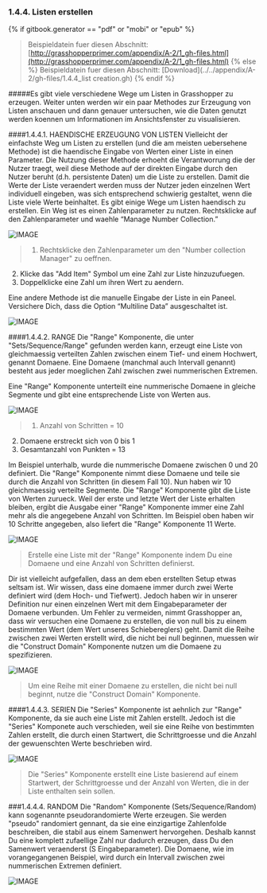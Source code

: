 ### 1.4.4. Listen erstellen
{% if gitbook.generator == "pdf" or "mobi" or "epub" %}
>Beispieldatein fuer diesen Abschnitt: [http://grasshopperprimer.com/appendix/A-2/1_gh-files.html](http://grasshopperprimer.com/appendix/A-2/1_gh-files.html)
{% else %}
>Beispieldatein fuer diesen Abschnitt: [Download](../../appendix/A-2/gh-files/1.4.4_list creation.gh)
{% endif %}

#####Es gibt viele verschiedene Wege um Listen in Grasshopper zu erzeugen. Weiter unten werden wir ein paar Methodes zur Erzeugung von Listen anschauen und dann genauer untersuchen, wie die Daten genutzt werden koennen um Informationen im Ansichtsfenster zu visualisieren.

####1.4.4.1. HAENDISCHE ERZEUGUNG VON LISTEN
Vielleicht der einfachste Weg um Listen zu erstellen (und die am meisten uebersehene Methode) ist die haendische Eingabe von Werten einer Liste in einen Parameter. Die Nutzung dieser Methode erhoeht die Verantworrung die der Nutzer traegt, weil diese Methode auf der direkten Eingabe durch den Nutzer beruht (d.h. persistente Daten) um die Liste zu erstellen. Damit die Werte der Liste veraendert werden muss der Nutzer jeden einzelnen Wert individuell eingeben, was sich entsprechend schwierig gestaltet, wenn die Liste viele Werte beinhaltet. Es gibt einige Wege um Listen haendisch zu erstellen. Ein Weg ist es einen Zahlenparameter zu nutzen. Rechtsklicke auf den Zahlenparameter und waehle “Manage Number Collection.”

![IMAGE](images/1-4-4/1-4-4_001-manual-list-creation.png)
>1. Rechtsklicke den Zahlenparameter um den "Number collection Manager" zu oeffnen.
2. Klicke das "Add Item" Symbol um eine Zahl zur Liste hinzuzufuegen.
3. Doppelklicke eine Zahl um ihren Wert zu aendern.

Eine andere Methode ist die manuelle Eingabe der Liste in ein Paneel. Versichere Dich, dass die Option “Multiline Data” ausgeschaltet ist.

![IMAGE](images/1-4-4/1-4-4_002-panel.png)

####1.4.4.2. RANGE
Die "Range" Komponente, die unter "Sets/Sequence/Range" gefunden werden kann, erzeugt eine Liste von gleichmaessig verteilten Zahlen zwischen einem Tief- und einem Hochwert, genannt Domaene. Eine Domaene (manchmal auch Intervall genannt) besteht aus jeder moeglichen Zahl zwischen zwei nummerischen Extremen.

Eine "Range" Komponente unterteilt eine nummerische Domaene in gleiche Segmente und gibt eine entsprechende Liste von Werten aus.

![IMAGE](images/1-4-4/1-4-4_003-range.png)
>1. Anzahl von Schritten = 10
2. Domaene erstreckt sich von 0 bis 1
3. Gesamtanzahl von Punkten = 13

Im Beispiel unterhalb, wurde die nummerische Domaene zwischen 0 und 20 definiert. Die  "Range" Komponente nimmt diese Domaene und teile sie durch die Anzahl von Schritten (in diesem Fall 10). Nun haben wir 10 gleichmaessig verteilte Segmente. Die "Range" Komponente gibt die Liste von Werten zurueck. Weil der erste und letzte Wert der Liste erhalten bleiben, ergibt die Ausgabe einer "Range" Komponente immer eine Zahl mehr als die angegebene Anzahl von Schritten. Im Beispiel oben haben wir 10 Schritte angegeben, also liefert die "Range" Komponente 11 Werte.

![IMAGE](images/1-4-4/1-4-4_004-range_2.png)
>Erstelle eine Liste mit der "Range" Komponente indem Du eine Domaene und eine Anzahl von Schritten definierst.

Dir ist vielleicht aufgefallen, dass an dem eben erstellten Setup etwas seltsam ist. Wir wissen, dass eine domaene immer durch zwei Werte definiert wird (dem Hoch- und Tiefwert). Jedoch haben wir in unserer Definition nur einen einzelnen Wert mit dem Eingabeparameter der Domaene verbunden. Um Fehler zu vermeiden, nimmt Grasshopper an, dass wir versuchen eine Domaene zu erstellen, die von null bis zu einem bestimmten Wert (dem Wert unseres Schiebereglers) geht. Damit die Reihe zwischen zwei Werten erstellt wird, die nicht bei null beginnen, muessen wir die "Construct Domain" Komponente nutzen um die Domaene zu spezifizieren.

![IMAGE](images/1-4-4/1-4-4_005-construct-domain.png)
>Um eine Reihe mit einer Domaene zu erstellen, die nicht bei null beginnt, nutze die "Construct Domain" Komponente.

####1.4.4.3. SERIEN
Die "Series" Komponente ist aehnlich zur "Range" Komponente, da sie auch eine Liste mit Zahlen erstellt. Jedoch ist die "Series" Komponete auch verschieden, weil sie eine Reihe von bestimmten Zahlen erstellt, die durch einen Startwert, die Schrittgroesse und die Anzahl der gewuenschten Werte beschrieben wird.

![IMAGE](images/1-4-4/1-4-4_006-series.png)
>Die "Series" Komponente erstellt eine Liste basierend auf einem Startwert, der Schrittgroesse und der Anzahl von Werten, die in der Liste enthalten sein sollen.

###1.4.4.4. RANDOM
Die "Random" Komponente (Sets/Sequence/Random) kann sogenannte pseudorandomierte Werte erzeugen. Sie werden "pseudo" randomiert gennant, da sie eine einzigartige Zahlenfolde beschreiben, die stabil aus einem Samenwert hervorgehen. Deshalb kannst Du eine komplett zufaellige Zahl nur dadurch erzeugen, dass Du den Samenwert veraenderst (S Eingabeparameter). Die Domaene, wie im vorangegangenen Beispiel, wird durch ein Intervall zwischen zwei nummerischen Extremen definiert.

![IMAGE](images/1-4-4/1-4-4_007-random.png)
